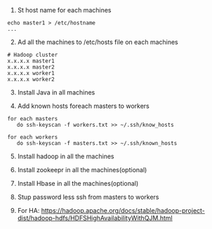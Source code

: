 1) St host name for each machines

```
echo master1 > /etc/hostname
...
```
2) Ad all the machines to /etc/hosts file on each machines
```
# Hadoop cluster 
x.x.x.x master1
x.x.x.x master2
x.x.x.x worker1
x.x.x.x worker2
```
3) Install Java in all machines

4) Add known hosts foreach masters to workers
```
for each masters
   do ssh-keyscan -f workers.txt >> ~/.ssh/know_hosts
   
for each workers
   do ssh-keyscan -f masters.txt >> ~/.ssh/known_hosts
```

5) Install hadoop in all the machines

6) Install zookeepr in all the machines(optional)

7) Install Hbase in all the machines(optional)
   
8) Stup password less ssh from masters to workers

8) For HA: https://hadoop.apache.org/docs/stable/hadoop-project-dist/hadoop-hdfs/HDFSHighAvailabilityWithQJM.html
